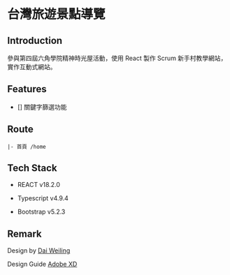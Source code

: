# 台灣旅遊景點導覽 <!-- | [Demo](https://johnsonmao.github.io/taiwan_tourguide/#/home) -->

## Introduction

參與第四屆六角學院精神時光屋活動，使用 React 製作 Scrum 新手村教學網站，實作互動式網站。

## Features

- [] 關鍵字篩選功能

## Route

```
|- 首頁 /home
```

## Tech Stack

- REACT v18.2.0

- Typescript v4.9.4

- Bootstrap v5.2.3

## Remark

Design by [Dai Weiling](https://www.linkedin.com/in/chixuanchang/)

Design Guide [Adobe XD](https://xd.adobe.com/view/e7598541-1967-48f5-bcb0-ed6850f78673-b20a/)
